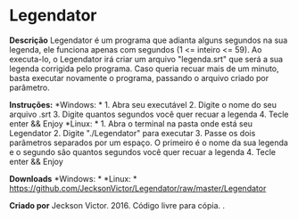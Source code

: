 # Legendator

**Descrição**
	Legendator é um programa que adianta alguns segundos na sua legenda, ele funciona apenas com segundos (1 <= inteiro <= 59).
	Ao executa-lo, o Legendator irá criar um arquivo "legenda.srt" que será a sua legenda corrigida pelo programa.
	Caso queria recuar mais de um minuto, basta executar novamente o programa, passando o arquivo criado por parâmetro.

**Instruções:**
	*Windows: *
		1. Abra seu executável
		2. Digite o nome do seu arquivo .srt
		3. Digite quantos segundos você quer recuar a legenda
		4. Tecle enter && Enjoy
	*Linux: *
		1. Abra o terminal na pasta onde está seu Legendator
		2. Digite "./Legendator" para executar
		3. Passe os dois parâmetros separados por um espaço. O primeiro é o nome da sua legenda e o segundo são quantos segundos você quer recuar a legenda
		4. Tecle enter && Enjoy
	

**Downloads**
	*Windows: *
	*Linux: * https://github.com/JecksonVictor/Legendator/raw/master/Legendator

**Criado por**
	Jeckson Victor. 2016.
	Código livre para cópia.
.	
